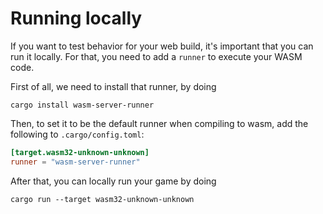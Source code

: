 # Running locally
If you want to test behavior for your web build, it's important that you can run it locally. For that, you need to add a `runner` to execute your WASM code.

First of all, we need to install that runner, by doing
```
cargo install wasm-server-runner
```
Then, to set it to be the default runner when compiling to wasm, add the following to `.cargo/config.toml`:
```toml
[target.wasm32-unknown-unknown]
runner = "wasm-server-runner"
```

After that, you can locally run your game by doing
```
cargo run --target wasm32-unknown-unknown
```